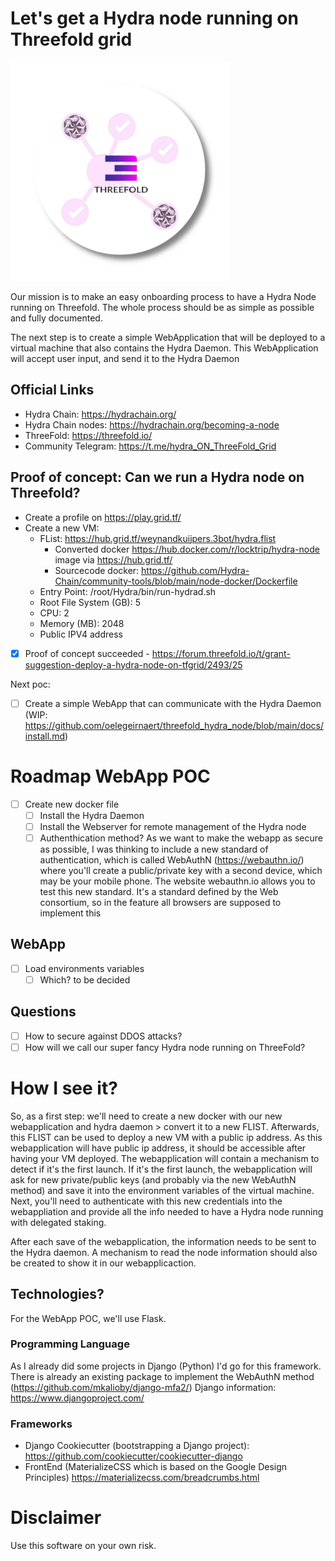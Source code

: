 # Let's get a Hydra node running on Threefold grid

![Logo](docs/HydraThreeFoldTransparantSmall.png?raw=true "Logo")

Our mission is to make an easy onboarding process to have a Hydra Node running on Threefold.
The whole process should be as simple as possible and fully documented.

The next step is to create a simple WebApplication that will be deployed to a virtual machine that also contains the Hydra Daemon.
This WebApplication will accept user input, and send it to the Hydra Daemon

## Official Links
- Hydra Chain: https://hydrachain.org/
- Hydra Chain nodes: https://hydrachain.org/becoming-a-node
- ThreeFold: https://threefold.io/
- Community Telegram: https://t.me/hydra_ON_ThreeFold_Grid

## Proof of concept: Can we run a Hydra node on Threefold?
- Create a profile on https://play.grid.tf/
- Create a new VM:
  - FList: https://hub.grid.tf/weynandkuijpers.3bot/hydra.flist
    - Converted docker https://hub.docker.com/r/locktrip/hydra-node image via https://hub.grid.tf/
    - Sourcecode docker: https://github.com/Hydra-Chain/community-tools/blob/main/node-docker/Dockerfile
  - Entry Point: /root/Hydra/bin/run-hydrad.sh
  - Root File System (GB): 5
  - CPU: 2
  - Memory (MB): 2048
  - Public IPV4 address

- [x] Proof of concept succeeded - https://forum.threefold.io/t/grant-suggestion-deploy-a-hydra-node-on-tfgrid/2493/25

Next poc:
- [ ] Create a simple WebApp that can communicate with the Hydra Daemon (WIP: https://github.com/oelegeirnaert/threefold_hydra_node/blob/main/docs/install.md)

# Roadmap WebApp POC
- [ ] Create new docker file
  - [ ] Install the Hydra Daemon
  - [ ] Install the Webserver for remote management of the Hydra node
  - [ ] Authenthication method?
    As we want to make the webapp as secure as possible, I was thinking to include a new standard of authentication, which is called WebAuthN (https://webauthn.io/) where you'll create a public/private key with a second device, which may be your mobile phone.
    The website webauthn.io allows you to test this new standard. It's a standard defined by the Web consortium, so in the feature all browsers are supposed to implement this

## WebApp
- [ ] Load environments variables
  - [ ] Which? to be decided

## Questions
- [ ] How to secure against DDOS attacks?
- [ ] How will we call our super fancy Hydra node running on ThreeFold?

# How I see it?
So, as a first step: we'll need to create a new docker with our new webapplication and hydra daemon > convert it to a new FLIST.
Afterwards, this FLIST can be used to deploy a new VM with a public ip address.
As this webapplication will have public ip address, it should be accessible after having your VM deployed.
The webapplication will contain a mechanism to detect if it's the first launch.
If it's the first launch, the webapplication will ask for new private/public keys (and probably via the new WebAuthN method) and save it into the environment variables of the virtual machine.
Next, you'll need to authenticate with this new credentials into the webappliation and provide all the info needed to have a Hydra node running with delegated staking.

After each save of the webapplication, the information needs to be sent to the Hydra daemon.
A mechanism to read the node information should also be created to show it in our webapplicaction.

## Technologies?

For the WebApp POC, we'll use Flask.

### Programming Language
As I already did some projects in Django (Python) I'd go for this framework. There is already an existing package to implement the WebAuthN method (https://github.com/mkalioby/django-mfa2/)
Django information: https://www.djangoproject.com/

### Frameworks
- Django Cookiecutter (bootstrapping a Django project): https://github.com/cookiecutter/cookiecutter-django
- FrontEnd (MaterializeCSS which is based on the Google Design Principles) https://materializecss.com/breadcrumbs.html

# Disclaimer
Use this software on your own risk.

